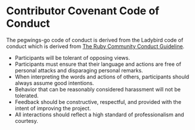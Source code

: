 # Contributor Covenant Code of Conduct

The pegwings-go code of conduct is derived from the Ladybird code of conduct which is derived from [The Ruby Community Conduct Guideline](https://www.ruby-lang.org/en/conduct/).

- Participants will be tolerant of opposing views.
- Participants must ensure that their language and actions are free of personal attacks and disparaging personal remarks.
- When interpreting the words and actions of others, participants should always assume good intentions.
- Behavior that can be reasonably considered harassment will not be tolerated.
- Feedback should be constructive, respectful, and provided with the intent of improving the project.
- All interactions should reflect a high standard of professionalism and courtesy.
